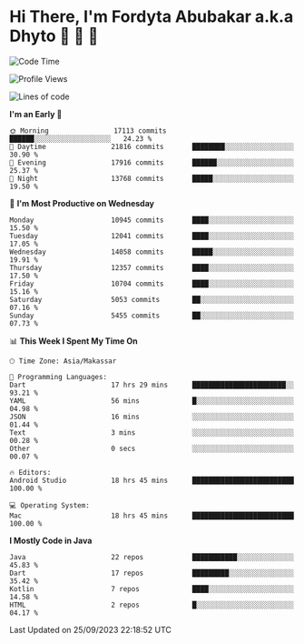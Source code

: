 # Hi There, I'm Fordyta Abubakar a.k.a Dhyto 👋 👋 👋 

<!--
**DhytoDev/dhytodev** is a ✨ _special_ ✨ repository because its `README.md` (this file) appears on your GitHub profile.

Here are some ideas to get you started:

- 🔭 I’m currently working on ...
- 🌱 I’m currently learning ...
- 👯 I’m looking to collaborate on ...
- 🤔 I’m looking for help with ...
- 💬 Ask me about ...
- 📫 How to reach me: ...
- 😄 Pronouns: ...
- ⚡ Fun fact: ...
-->

<!--START_SECTION:waka-->
![Code Time](http://img.shields.io/badge/Code%20Time-2%2C038%20hrs%2018%20mins-blue)

![Profile Views](http://img.shields.io/badge/Profile%20Views-0-blue)

![Lines of code](https://img.shields.io/badge/From%20Hello%20World%20I%27ve%20Written-8.8%20million%20lines%20of%20code-blue)

**I'm an Early 🐤** 

```text
🌞 Morning                17113 commits       ██████░░░░░░░░░░░░░░░░░░░   24.23 % 
🌆 Daytime                21816 commits       ████████░░░░░░░░░░░░░░░░░   30.90 % 
🌃 Evening                17916 commits       ██████░░░░░░░░░░░░░░░░░░░   25.37 % 
🌙 Night                  13768 commits       █████░░░░░░░░░░░░░░░░░░░░   19.50 % 
```
📅 **I'm Most Productive on Wednesday** 

```text
Monday                   10945 commits       ████░░░░░░░░░░░░░░░░░░░░░   15.50 % 
Tuesday                  12041 commits       ████░░░░░░░░░░░░░░░░░░░░░   17.05 % 
Wednesday                14058 commits       █████░░░░░░░░░░░░░░░░░░░░   19.91 % 
Thursday                 12357 commits       ████░░░░░░░░░░░░░░░░░░░░░   17.50 % 
Friday                   10704 commits       ████░░░░░░░░░░░░░░░░░░░░░   15.16 % 
Saturday                 5053 commits        ██░░░░░░░░░░░░░░░░░░░░░░░   07.16 % 
Sunday                   5455 commits        ██░░░░░░░░░░░░░░░░░░░░░░░   07.73 % 
```


📊 **This Week I Spent My Time On** 

```text
🕑︎ Time Zone: Asia/Makassar

💬 Programming Languages: 
Dart                     17 hrs 29 mins      ███████████████████████░░   93.21 % 
YAML                     56 mins             █░░░░░░░░░░░░░░░░░░░░░░░░   04.98 % 
JSON                     16 mins             ░░░░░░░░░░░░░░░░░░░░░░░░░   01.44 % 
Text                     3 mins              ░░░░░░░░░░░░░░░░░░░░░░░░░   00.28 % 
Other                    0 secs              ░░░░░░░░░░░░░░░░░░░░░░░░░   00.07 % 

🔥 Editors: 
Android Studio           18 hrs 45 mins      █████████████████████████   100.00 % 

💻 Operating System: 
Mac                      18 hrs 45 mins      █████████████████████████   100.00 % 
```

**I Mostly Code in Java** 

```text
Java                     22 repos            ███████████░░░░░░░░░░░░░░   45.83 % 
Dart                     17 repos            █████████░░░░░░░░░░░░░░░░   35.42 % 
Kotlin                   7 repos             ████░░░░░░░░░░░░░░░░░░░░░   14.58 % 
HTML                     2 repos             █░░░░░░░░░░░░░░░░░░░░░░░░   04.17 % 
```




 Last Updated on 25/09/2023 22:18:52 UTC
<!--END_SECTION:waka-->
